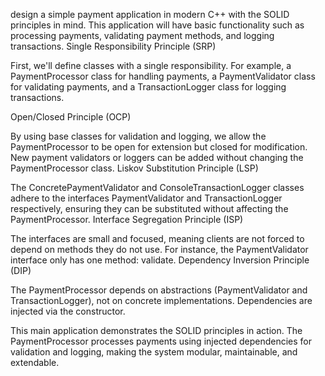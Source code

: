 design a simple payment application in modern C++ with the SOLID principles in mind. This application will have basic functionality such as processing payments, validating payment methods, and logging transactions.
Single Responsibility Principle (SRP)

First, we'll define classes with a single responsibility. For example, a PaymentProcessor class for handling payments, a PaymentValidator class for validating payments, and a TransactionLogger class for logging transactions.

Open/Closed Principle (OCP)

By using base classes for validation and logging, we allow the PaymentProcessor to be open for extension but closed for modification. New payment validators or loggers can be added without changing the PaymentProcessor class.
Liskov Substitution Principle (LSP)

The ConcretePaymentValidator and ConsoleTransactionLogger classes adhere to the interfaces PaymentValidator and TransactionLogger respectively, ensuring they can be substituted without affecting the PaymentProcessor.
Interface Segregation Principle (ISP)

The interfaces are small and focused, meaning clients are not forced to depend on methods they do not use. For instance, the PaymentValidator interface only has one method: validate.
Dependency Inversion Principle (DIP)

The PaymentProcessor depends on abstractions (PaymentValidator and TransactionLogger), not on concrete implementations. Dependencies are injected via the constructor.

This main application demonstrates the SOLID principles in action. The PaymentProcessor processes payments using injected dependencies for validation and logging, making the system modular, maintainable, and extendable.
